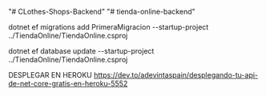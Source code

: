 "# CLothes-Shops-Backend" 
"# tienda-online-backend"

dotnet ef migrations add PrimeraMigracion --startup-project ../TiendaOnline/TiendaOnline.csproj

dotnet ef database update --startup-project ../TiendaOnline/TiendaOnline.csproj

DESPLEGAR EN HEROKU
https://dev.to/adevintaspain/desplegando-tu-api-de-net-core-gratis-en-heroku-5552